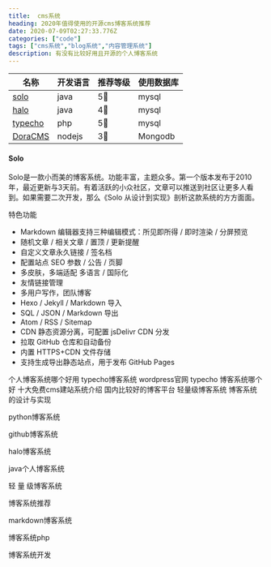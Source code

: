 ```yaml
---
title:  cms系统
heading: 2020年值得使用的开源cms博客系统推荐
date: 2020-07-09T02:27:33.776Z
categories: ["code"]
tags: ["cms系统","blog系统","内容管理系统"]
description: 有没有比较好用且开源的个人博客系统
---
```




| 名称    |   开发语言  | 推荐等级    |  使用数据库   |
| --- | --- | --- | --- |
|  [solo](https://github.com/88250/solo)   |  java   |   5🌟  | mysql    |
|  [halo](https://github.com/halo-dev/halo)   | java    | 4🌟    |  mysql   |
|  [typecho](https://github.com/typecho/typecho)  |  php   |  5🌟   |  mysql   |
|  [DoraCMS](https://github.com/doramart/DoraCMS)   |  nodejs   |   3🌟  | Mongodb    |


#### Solo

Solo是一款小而美的博客系统。功能丰富，主题众多。第一个版本发布于2010年，最近更新与3天前。有着活跃的小众社区，文章可以推送到社区让更多人看到。如果需要二次开发，那么《Solo 从设计到实现》剖析这款系统的方方面面。

特色功能
- Markdown 编辑器支持三种编辑模式：所见即所得 / 即时渲染 / 分屏预览
- 随机文章 / 相关文章 / 置顶 / 更新提醒
- 自定义文章永久链接 / 签名档
- 配置站点 SEO 参数 / 公告 / 页脚
- 多皮肤，多端适配 多语言 / 国际化
- 友情链接管理
- 多用户写作，团队博客
- Hexo / Jekyll / Markdown 导入
- SQL / JSON / Markdown 导出
- Atom / RSS / Sitemap
- CDN 静态资源分离，可配置 jsDelivr CDN 分发
- 拉取 GitHub 仓库和自动备份
- 内置 HTTPS+CDN 文件存储
- 支持生成导出静态站点，用于发布 GitHub Pages





个人博客系统哪个好用		typecho博客系统		wordpress官网
typecho		博客系统哪个好		十大免费cms建站系统介绍
国内比较好的博客平台		轻量级博客系统		博客系统的设计与实现



python博客系统

github博客系统

halo博客系统

java个人博客系统

轻 量 级博客系统

博客系统推荐

markdown博客系统

博客系统php

博客系统开发



